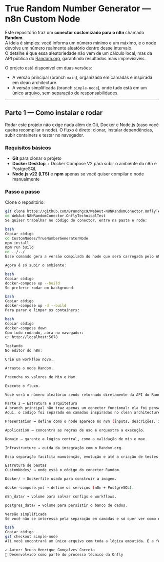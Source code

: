 # True Random Number Generator — n8n Custom Node

Este repositório traz um **conector customizado para o n8n** chamado **Random**.  
A ideia é simples: você informa um número mínimo e um máximo, e o node devolve um número realmente aleatório dentro desse intervalo.  
O detalhe é que essa aleatoriedade não vem de um cálculo local, mas da API pública do [Random.org](https://www.random.org), garantindo resultados mais imprevisíveis.  

O projeto está disponível em duas versões:  
- A versão principal (branch `main`), organizada em camadas e inspirada em clean architecture.  
- A versão simplificada (branch `simple-node`), onde tudo está em um único arquivo, sem separação de responsabilidades.  

---

## Parte 1 — Como instalar e rodar

Rodar este projeto não exige nada além de Git, Docker e Node.js (caso você queira recompilar o node). O fluxo é direto: clonar, instalar dependências, subir containers e testar no navegador.

### Requisitos básicos
- **Git** para clonar o projeto  
- **Docker Desktop** + Docker Compose V2 para subir o ambiente do n8n e PostgreSQL  
- **Node.js v22 (LTS)** e **npm** apenas se você quiser compilar o node manualmente  

### Passo a passo

Clone o repositório:
```bash
git clone https://github.com/Brunohgc9/WebAut-N8NRandomConector.OnflyTechnicalTest.git
cd WebAut-N8NRandomConector.OnflyTechnicalTest
Se quiser trabalhar no código do conector, entre na pasta e rode:

bash
Copiar código
cd CustomNodes/TrueNumberGeneratorNode
npm install
npm run build
cd ../../
Esse comando gera a versão compilada do node que será carregada pelo n8n.

Agora é só subir o ambiente:

bash
Copiar código
docker-compose up --build
Se preferir rodar em background:

bash
Copiar código
docker-compose up -d --build
Para parar e limpar os containers:

bash
Copiar código
docker-compose down
Com tudo rodando, abra no navegador:
👉 http://localhost:5678

Testando
No editor do n8n:

Crie um workflow novo.

Arraste o node Random.

Preencha os valores de Min e Max.

Execute o fluxo.

Você verá o número aleatório sendo retornado diretamente da API do Random.org.

Parte 2 — Estrutura e arquitetura
A branch principal não traz apenas um conector funcional: ela foi pensada para mostrar uma forma organizada de estruturar um node customizado no n8n.
Aqui, o código foi separado em camadas inspiradas no clean architecture:

Presentation → define como o node aparece no n8n (inputs, descrições, ícone).

Application → concentra as regras de uso e orquestra a execução.

Domain → garante a lógica central, como a validação de min e max.

Infrastructure → cuida da integração com o Random.org.

Essa separação facilita manutenção, evolução e até a criação de testes unitários. É um exemplo prático de como aplicar boas práticas mesmo em algo simples como um conector.

Estrutura de pastas
CustomNodes/ → onde está o código do conector Random.

Docker/ → Dockerfile usado para construir a imagem.

docker-compose.yml → define os serviços (n8n + PostgreSQL).

n8n_data/ → volume para salvar configs e workflows.

postgres_data/ → volume para persistir o banco de dados.

Versão simplificada
Se você não se interessa pela separação em camadas e só quer ver como o conector funciona de forma direta, sem abstrações, basta trocar para a branch:

bash
Copiar código
git checkout simple-node
Ali você encontrará um único arquivo com toda a lógica embutida. É a forma mais rápida de entender a essência do node, mas sem as preocupações de arquitetura.

✍️ Autor: Bruno Henrique Gonçalves Correia
📌 Desenvolvido como parte do processo técnico da Onfly